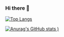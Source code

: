 ### Hi there 👋

[![Top Langs](https://github-readme-stats.vercel.app/api/top-langs/?username=BogdanBon&theme=dracula&layout=compact)](https://github.com/anuraghazra/github-readme-stats)


[![Anurag's GitHub stats](https://github-readme-stats.vercel.app/api?username=BogdanBon&count_private=true&show_icons=true&theme=dracula)
)](https://github.com/anuraghazra/github-readme-stats)
